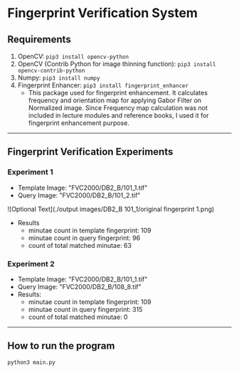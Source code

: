 # Fingerprint Verification System

## Requirements
1. OpenCV: ```pip3 install opencv-python```
2. OpenCV (Contrib Python for image thinning function): ```pip3 install opencv-contrib-python```
3. Numpy: ```pip3 install numpy```
4. Fingerprint Enhancer: ```pip3 install fingerprint_enhancer```
    - This package used for fingerprint enhancement. It calculates frequency and orientation map for applying Gabor Filter on Normalized image. Since Frequency map calculation was not included in lecture modules and reference books, I used it for fingerprint enhancement purpose.
---

## Fingerprint Verification Experiments

### Experiment 1
- Template Image: "FVC2000/DB2_B/101_1.tif"
- Query Image: "FVC2000/DB2_B/101_2.tif"

![Optional Text](./output images/DB2_B 101_1/original fingerprint 1.png)

- Results
    - minutae count in template fingerprint: 109
    - minutae count in query fingerprint: 96
    - count of total matched minutae: 63


### Experiment 2
- Template Image: "FVC2000/DB2_B/101_1.tif"
- Query Image: "FVC2000/DB2_B/108_8.tif"
- Results:
    - minutae count in template fingerprint: 109
    - minutae count in query fingerprint: 315
    - count of total matched minutae: 0

---
## How to run the program

```
python3 main.py
```